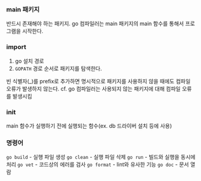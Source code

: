 ### main 패키지

반드시 존재해야 하는 패키지.
go 컴파일러는 main 패키지의 main 함수를 통해서 프로그램을 시작한다.

### import

1. go 설치 경로
2. `GOPATH` 경로
   순서로 패키지를 탐색한다.

빈 식별자(\_)를 prefix로 추가하면 명시적으로 패키지를 사용하지 않을 때에도 컴파일 오류가 발생하지 않는다.
cf. go 컴파일러는 사용되지 않는 패키지에 대해 컴파일 오류를 발생시킴

### init

main 함수가 실행하기 전에 실행되는 함수(ex. db 드라이버 설치 등에 사용)

### 명령어

`go build` - 실행 파일 생성
`go clean` - 실행 파일 삭제
`go run` - 빌드와 실행을 동시에 처리
`go vet` - 코드상의 에러를 검사
`go format` - lint와 유사한 기능
`go doc` - 문서 열람
